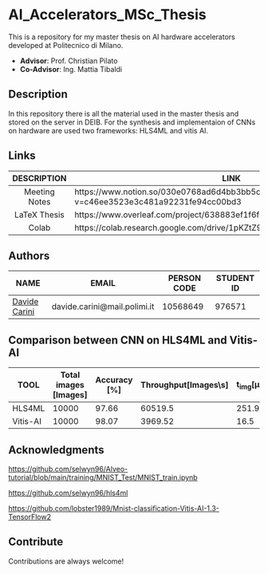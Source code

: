 # AI_Accelerators_MSc_Thesis
This is a repository for my master thesis on AI hardware accelerators developed at Politecnico di Milano. 

 * **Advisor**: Prof. Christian Pilato
 * **Co-Advisor**: Ing. Mattia Tibaldi
 
 
<!-- DESCRIPTION -->
## Description
In this repository there is all the material used in the master thesis and stored on the server in DEIB. For the synthesis and implementaion of CNNs on hardware are used two frameworks: HLS4ML and vitis AI.

<!-- RELATIVE LINKS -->
## Links
<table style="margin-left: auto; margin-right: auto">
<thead>
<tr><th>DESCRIPTION</th><th>LINK</th></tr>
</thead>
<tbody>
<tr><td align="center">Meeting Notes</td><td> https://www.notion.so/030e0768ad6d4bb3bb5c99557ac8c06a?v=c46ee3523e3c481a92231fe94cc00bd3 </td></tr>
<tr><td align="center">LaTeX Thesis</td><td>https://www.overleaf.com/project/638883ef1f6f113398139581</td></tr>
<tr><td align="center">Colab</td><td>https://colab.research.google.com/drive/1pKZtZ9_iotdf0YHwzCta6M2bcLMQDrCG</td></tr>
</tbody>
</table>

<!-- AUTHORS -->
## Authors
<table style="margin-left: auto; margin-right: auto">
<thead>
<tr><th>NAME</th><th>EMAIL</th><th>PERSON CODE</th><th>STUDENT ID</th></tr>
</thead>
<tbody>
<tr><td><a href="https://github.com/davidecarini">Davide Carini<a/></td><td align="center">davide.carini@mail.polimi.it</td><td>10568649</td><td>976571</td></tr>
</tbody>
</table>

## Comparison between CNN on HLS4ML and Vitis-AI

|TOOL              |Total images [Images] |Accuracy [\%]|Throughput[Images\s]|t<sub>img</sub>[&#956;s]|
|------------------|----------------------|-------------|--------------|------------------------|
|HLS4ML          | 10000     |97.66        |60519.5         |          251.92            |
|Vitis-AI        | 10000      |  98.07     |3969.52         |          16.5            |


## Acknowledgments
https://github.com/selwyn96/Alveo-tutorial/blob/main/training/MNIST_Test/MNIST_train.ipynb  

https://github.com/selwyn96/hls4ml

https://github.com/lobster1989/Mnist-classification-Vitis-AI-1.3-TensorFlow2

## Contribute
Contributions are always welcome!

